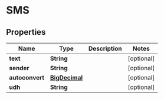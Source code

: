 
# SMS

## Properties
Name | Type | Description | Notes
------------ | ------------- | ------------- | -------------
**text** | **String** |  |  [optional]
**sender** | **String** |  |  [optional]
**autoconvert** | [**BigDecimal**](BigDecimal.md) |  |  [optional]
**udh** | **String** |  |  [optional]



